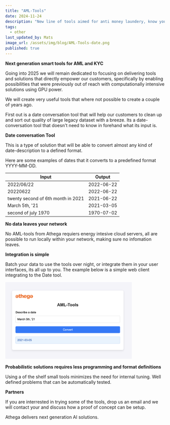 ```yaml
---
title: "AML-Tools"
date: 2024-11-24
description: "New line of tools aimed for anti money laundery, know your customer and fraud prevention"
tags:
  - other
last_updated_by: Mats
image_url: /assets/img/blog/AML-Tools-date.png
published: true
---
```


**Next generation smart tools for AML and KYC**

Going into 2025 we will remain dedicated to focusing on delivering tools and solutions that directly empower our customers, 
specifically by enabling possibilities that were previously out of reach with computationally intensive solutions using GPU power.

<p>We will create very useful tools that where not possible to create a couple of years ago.</p>
First out is a date conversation tool that will help our customers to clean up and sort out quality of large legacy dataset with a breeze. Its a date-conversation tool that doesn't need to know in forehand what its input is.

**Date conversation Tool**

This is a type of solution that will be able to convert almost any kind of date-description to a defined format. 
<p>Here are some examples of dates that it converts to a predefined format YYYY-MM-DD.</p>

| Input    | Output |
| -------- | ------- |
| 2022/06/22  |2022-06-22|
| 20220622 |2022-06-22|
| twenty second of 6th month in 2021    |2021-06-22|
| March 5th, '21|2021-03-05|
| second of july 1970|1970-07-02|


**No data leaves your network**

No AML-tools from Athega requiers energy intesive cloud servers, all are possible to run locally within your network, making sure no infomation leaves.

**Integration is simple**

Batch your data to use the tools over night, or integrate them in your user interfaces, its all up to you. The example below is a simple web client integrating to the Date tool.
<p>
<img width="400px" src="/assets/img/blog/AML-Tools-date.png" />
</p>

**Probabilistic solutions requires less programming and format definitions**

Using a of the shelf small tools minimizes the need for internal tuning. Well defined problems that can be automatically tested.

**Partners**

If you are interrested in trying some of the tools, drop us an email and we will contact your and discuss how a proof of concept can be setup.




Athega delivers next generation AI solutions.

